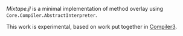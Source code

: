 _Mixtape.jl_ is a minimal implementation of method overlay using `Core.Compiler.AbstractInterpreter`.

This work is experimental, based on work put together in [Compiler3](https://github.com/Keno/Compiler3.jl).
